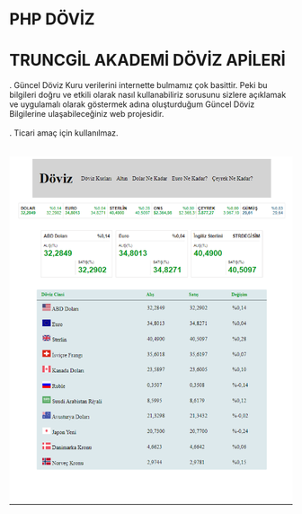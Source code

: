 # PHP DÖVİZ
# TRUNCGİL AKADEMİ DÖVİZ APİLERİ
. Güncel Döviz Kuru verilerini internette bulmamız çok basittir. Peki bu bilgileri doğru ve etkili olarak nasıl kullanabiliriz sorusunu sizlere açıklamak ve uygulamalı olarak göstermek adına oluşturduğum Güncel Döviz Bilgilerine ulaşabileceğiniz web projesidir. <br> <br>
. Ticari amaç için kullanılmaz.<br> <br> <br>
![livesearch](döviz.PNG)
